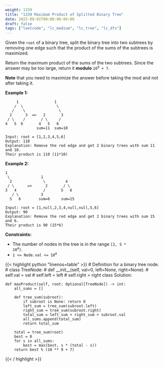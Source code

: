 ```yaml
---
weight: 1339
title: "1339 Maximum Product of Splitted Binary Tree"
date: 2022-09-01T00:00:00-04:00
draft: false
tags: ["leetcode", "lc_medium", "lc_tree", "lc_dfs"]
---
```


Given the `root` of a binary tree, split the binary tree into two subtrees by removing one edge such that the product of the sums of the subtrees is maximized.

Return the maximum product of the sums of the two subtrees. Since the answer may be too large, return it **modulo** <code>10<sup>9</sup> + 7</code>.

**Note** that you need to maximize the answer before taking the mod and not after taking it.


**Example 1:**
```
     1                1
    /  \               \
   /    \               \
  2      3  =>   2       3
 / \    /       / \     /
4   5  6       4   5   6
              sum=11  sum=10

Input: root = [1,2,3,4,5,6]
Output: 110
Explanation: Remove the red edge and get 2 binary trees with sum 11 and 10.
Their product is 110 (11*10)
```
**Example 2:**
```
1
 \              1
  2              \         4
 / \      =>      2       / \
3   4            /       5   6
   / \          3
  5   6        sum=6     sum=15

Input: root = [1,null,2,3,4,null,null,5,6]
Output: 90
Explanation: Remove the red edge and get 2 binary trees with sum 15 and 6.
Their product is 90 (15*6)
```

**Constraints:**
- The number of nodes in the tree is in the range <code>[2, 5 * 10<sup>4</sup>]</code>.
- <code>1 <= Node.val <= 10<sup>4</sup></code>

<div class="tabs"></div>
<div class="tab-content">
<div id="python" class="lang">
{{< highlight python "linenos=table" >}}
# Definition for a binary tree node.
# class TreeNode:
#     def __init__(self, val=0, left=None, right=None):
#         self.val = val
#         self.left = left
#         self.right = right
class Solution:

    def maxProduct(self, root: Optional[TreeNode]) -> int:
        all_sums = []

        def tree_sum(subroot):
            if subroot is None: return 0
            left_sum = tree_sum(subroot.left)
            right_sum = tree_sum(subroot.right)
            total_sum = left_sum + right_sum + subroot.val
            all_sums.append(total_sum)
            return total_sum

        total = tree_sum(root)
        best = 0
        for s in all_sums:
            best = max(best, s * (total - s))   
        return best % (10 ** 9 + 7)
{{< / highlight >}}
</div>
</div>
